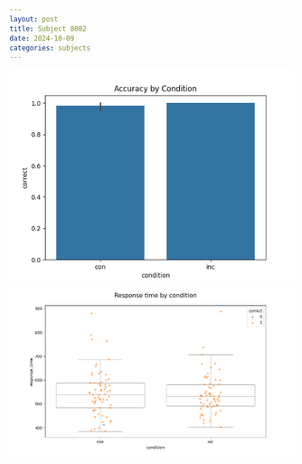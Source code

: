 ```yaml
---
layout: post
title: Subject 8002
date: 2024-10-09
categories: subjects
---
```


![](data/8002/run-8/8002_NF_acc.png)
![](data/8002/run-8/8002_NF_rt.png)
